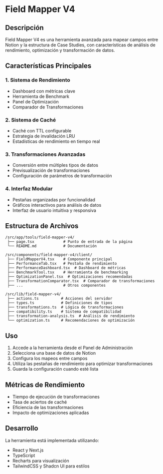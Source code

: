# Field Mapper V4

## Descripción
Field Mapper V4 es una herramienta avanzada para mapear campos entre Notion y la estructura de Case Studies, con características de análisis de rendimiento, optimización y transformación de datos.

## Características Principales

### 1. Sistema de Rendimiento
- Dashboard con métricas clave
- Herramienta de Benchmark
- Panel de Optimización
- Comparador de Transformaciones

### 2. Sistema de Caché
- Caché con TTL configurable
- Estrategia de invalidación LRU
- Estadísticas de rendimiento en tiempo real

### 3. Transformaciones Avanzadas
- Conversión entre múltiples tipos de datos
- Previsualización de transformaciones
- Configuración de parámetros de transformación

### 4. Interfaz Modular
- Pestañas organizadas por funcionalidad
- Gráficos interactivos para análisis de datos
- Interfaz de usuario intuitiva y responsiva

## Estructura de Archivos

```
/src/app/tools/field-mapper-v4/
 ├── page.tsx             # Punto de entrada de la página
 └── README.md            # Documentación

/src/components/field-mapper-v4/client/
 ├── FieldMapperV4.tsx    # Componente principal
 ├── PerformanceTab.tsx   # Pestaña de rendimiento
 ├── PerformanceDashboard.tsx  # Dashboard de métricas
 ├── BenchmarkTool.tsx    # Herramienta de benchmarking
 ├── OptimizationPanel.tsx  # Optimizaciones recomendadas
 ├── TransformationComparator.tsx  # Comparador de transformaciones
 ├── ...                  # Otros componentes

/src/lib/field-mapper-v4/
 ├── actions.ts          # Acciones del servidor
 ├── types.ts            # Definiciones de tipos
 ├── transformations.ts  # Lógica de transformaciones
 ├── compatibility.ts    # Sistema de compatibilidad
 ├── transformation-analysis.ts  # Análisis de rendimiento
 └── optimization.ts     # Recomendaciones de optimización
```

## Uso

1. Accede a la herramienta desde el Panel de Administración
2. Selecciona una base de datos de Notion
3. Configura los mapeos entre campos
4. Utiliza las pestañas de rendimiento para optimizar transformaciones
5. Guarda la configuración cuando esté lista

## Métricas de Rendimiento

- Tiempo de ejecución de transformaciones
- Tasa de aciertos de caché
- Eficiencia de las transformaciones
- Impacto de optimizaciones aplicadas

## Desarrollo

La herramienta está implementada utilizando:
- React y Next.js
- TypeScript
- Recharts para visualización
- TailwindCSS y Shadcn UI para estilos
